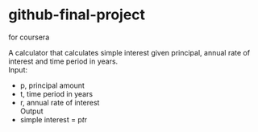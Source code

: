 # github-final-project
for coursera  
  
A calculator that calculates simple interest given principal, annual rate of interest and time period in years.  
Input:  
- p, principal amount  
- t, time period in years  
- r, annual rate of interest  
Output
- simple interest = p*t*r  
